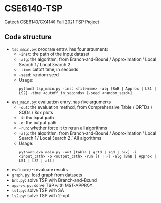 # CSE6140-TSP
Gatech CSE6140/CX4140 Fall 2021 TSP Project
## Code structure

- `tsp_main.py`: program entry, has four arguments
    - `-inst`: the path of the input dataset
    - `-alg`: the algorithm, from Branch-and-Bound / Approximation / Local Search 1 / Local Search 2
    - `-time`: cutoff time, in seconds
    - `-seed`: random seed
    - Usage:
        ```console
        python3 tsp_main.py -inst <filename> -alg [BnB | Approx | LS1 | LS2] -time <cutoff_in_seconds> [-seed <random_seed>]
        ```
- `eva_main.py`: evaluation entry, has five arguments
    - `-out`: the evaluation method, from Comprehensive Table / QRTDs / SQDs / Box plots
    - `-i`: the input path
    - `-o`: the output path
    - `-run`: whether force it to rerun all algorithms
    - `-alg`: the algorithm, from Branch-and-Bound / Approximation / Local Search 1 / Local Search 2 / All algorithms
    - Usage:
        ```console
        python3 eva_main.py -out [table | qrtd | sqd | box] -i <input_path> -o <output_path> -run [T | F] -alg [BnB | Approx | LS1 | LS2 | all]
        ```
- `evaluate/*`: evaluate results
- `graph.py`: load graph from datasets
- `bnb.py`: solve TSP with Branch-and-Bound
- `approx.py`: solve TSP with MST-APPROX
- `ls1.py`: solve TSP with SA
- `ls2.py`: solve TSP with 2-opt
